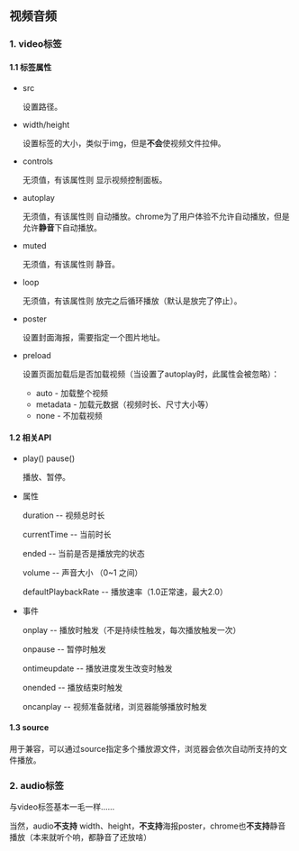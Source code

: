 ## 视频音频

### 1. video标签

#### 1.1 标签属性

- src

  设置路径。

- width/height

  设置标签的大小，类似于img，但是**不会**使视频文件拉伸。

- controls

  无须值，有该属性则 显示视频控制面板。

- autoplay

  无须值，有该属性则 自动播放。chrome为了用户体验不允许自动播放，但是允许**静音**下自动播放。

- muted

  无须值，有该属性则 静音。

- loop

  无须值，有该属性则 放完之后循环播放（默认是放完了停止）。

- poster

  设置封面海报，需要指定一个图片地址。

- preload

  设置页面加载后是否加载视频（当设置了autoplay时，此属性会被忽略）：

  - auto - 加载整个视频
  - metadata - 加载元数据（视频时长、尺寸大小等）
  - none - 不加载视频

#### 1.2 相关API

- play() pause()

  播放、暂停。

- 属性

  duration -- 视频总时长

  currentTime -- 当前时长

  ended -- 当前是否是播放完的状态

  volume -- 声音大小 （0~1 之间）

  defaultPlaybackRate -- 播放速率（1.0正常速，最大2.0）

- 事件

  onplay -- 播放时触发（不是持续性触发，每次播放触发一次）

  onpause -- 暂停时触发

  ontimeupdate -- 播放进度发生改变时触发

  onended -- 播放结束时触发

  oncanplay -- 视频准备就绪，浏览器能够播放时触发

#### 1.3 source

用于兼容，可以通过source指定多个播放源文件，浏览器会依次自动所支持的文件播放。

### 2. audio标签

与video标签基本一毛一样……

当然，audio**不支持** width、height，**不支持**海报poster，chrome也**不支持**静音播放（本来就听个响，都静音了还放啥）

  

  





















